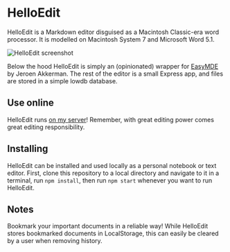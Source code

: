 # HelloEdit

HelloEdit is a Markdown editor disguised as a Macintosh Classic-era word processor. It is modelled on Macintosh System 7 and Microsoft Word 5.1.

![HelloEdit screenshot](https://raphaelkabo.com/assets/HelloEdit.jpg)

Below the hood HelloEdit is simply an (opinionated) wrapper for [EasyMDE](https://github.com/Ionaru/easy-markdown-editor) by Jeroen Akkerman. The rest of the editor is a small Express app, and files are stored in a simple lowdb database.

## Use online

HelloEdit runs [on my server](https://helloedit.raphaelkabo.com/)! Remember, with great editing power comes great editing responsibility.

## Installing

HelloEdit can be installed and used locally as a personal notebook or text editor. First, clone this repository to a local directory and navigate to it in a terminal, run `npm install`, then run `npm start` whenever you want to run HelloEdit.

## Notes

 Bookmark your important documents in a reliable way! While HelloEdit stores bookmarked documents in LocalStorage, this can easily be cleared by a user when removing history.
